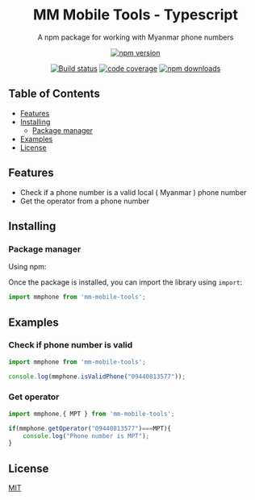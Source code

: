<h1 align="center">
   MM Mobile Tools - Typescript
</h1>

<p align="center">A npm package for working with Myanmar phone numbers</p>

<div align="center">

[![npm version](https://img.shields.io/npm/v/mm-mobile-tools.svg?style=flat-square)](https://www.npmjs.org/package/mm-phone)

[![Build status](https://img.shields.io/github/actions/workflow/status/lwinmoehein/mm-mobile-tools-typescript/npm-publish.yml?branch=main&label=CI&logo=github&style=flat-square)](https://github.com/lwinmoehein/mm-phone-typescript/actions/workflows/npm-publish.yml)
[![code coverage](https://img.shields.io/coveralls/mzabriskie/axios.svg?style=flat-square)](https://coveralls.io/r/lwinmoehein/mm-mobile-tools)
[![npm downloads](https://img.shields.io/npm/dm/mm-mobile-tools.svg?style=flat-square)](https://npm-stat.com/charts.html?package=mm-phone)

</div>

## Table of Contents

  - [Features](#features)
  - [Installing](#installing)
    - [Package manager](#package-manager)
  - [Examples](#examples)
  - [License](#license)
## Features

- Check if a phone number is a valid local ( Myanmar ) phone number 
- Get the operator from a phone number

## Installing

### Package manager

Using npm:

Once the package is installed, you can import the library using `import`: 

```js
import mmphone from 'mm-mobile-tools';
```

## Examples

### Check if phone number is valid

```js
import mmphone from 'mm-mobile-tools';

console.log(mmphone.isValidPhone("09440813577")); 
```
### Get operator

```js
import mmphone,{ MPT } from 'mm-mobile-tools';

if(mmphone.getOperator("09440813577")===MPT){
    console.log("Phone number is MPT"); 
}
```


## License

[MIT](LICENSE)
